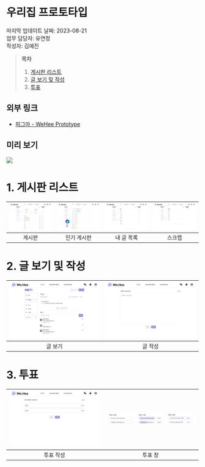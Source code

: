 # 우리집 프로토타입

마지막 업데이트 날짜: 2023-08-21 <br>
업무 담당자: 유연정 <br>
작성자: 김예진

> **목차**
>
> 1. [게시판 리스트](#1-게시판-리스트)
> 2. [글 보기 및 작성](#2-글-보기-및-작성)
> 3. [투표](#3-투표)

## 외부 링크

- [피그마 - WeHee Prototype](https://www.figma.com/file/LOZntT4iuXmIPDn6SDdfK3/Main-Board?type=design&node-id=0-1&mode=design)

## 미리 보기

![](images/prototype02.gif)

# 1. 게시판 리스트

| <img src="images/prototype10.png" width="400"/> | <img src="images/prototype11.png" width="400"/> | <img src="images/prototype12.png" width="400"/> | <img src="images/prototype13.png" width="400"/> |
| :---------------------------------------------: | :---------------------------------------------: | :---------------------------------------------: | :---------------------------------------------: |
|                     게시판                      |                   인기 게시판                   |                   내 글 목록                    |                     스크랩                      |

# 2. 글 보기 및 작성

| <img src="images/prototype14.png" width="400"/> | <img src="images/prototype15.png" width="400"/> |
| :---------------------------------------------: | :---------------------------------------------: |
|                     글 보기                     |                     글 작성                     |

# 3. 투표

| <img src="images/prototype16.png" width="400"/> | <img src="images/prototype17.png" width="400"/> |
| :---------------------------------------------: | :---------------------------------------------: |
|                    투표 작성                    |                     투표 창                     |
